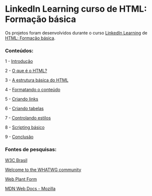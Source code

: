 # LinkedIn Learning curso de HTML: Formação básica

Os projetos foram desenvolvidos durante o curso
[LinkedIn Learning](https://www.linkedin.com/learning/) de [HTML: Formação básica](https://www.linkedin.com/learning/html-formacao-basica/quer-criar-seu-proprio-site?autoplay=true).

<h3>Conteúdos:</h3>

1 - [Introdução](https://pt.wikipedia.org/wiki/HTML)

2 - [O que é o HTML?](https://github.com/alexandresantosal91/linkedin-learning-html-formacao-basica/tree/main/projetos/Capitulo_1)

3 - [A estrutura básica do HTML](https://github.com/alexandresantosal91/linkedin-learning-html-formacao-basica/tree/main/projetos/Capitulo_2)

4 - [Formatando o conteúdo](https://github.com/alexandresantosal91/linkedin-learning-html-formacao-basica/tree/main/projetos/Capitulo_4)

5 - [Criando links](https://github.com/alexandresantosal91/linkedin-learning-html-formacao-basica/tree/main/projetos/Capitulo_5)

6 - [Criando tabelas](https://github.com/alexandresantosal91/linkedin-learning-html-formacao-basica/tree/main/projetos/Capitulo_6)

7 - [Controlando estilos](https://github.com/alexandresantosal91/linkedin-learning-html-formacao-basica/tree/main/projetos/Capitulo_7)

8 - [Scripting básico](https://github.com/alexandresantosal91/linkedin-learning-html-formacao-basica/tree/main/projetos/Capitulo_8)

9 - [Conclusão](https://learn.microsoft.com/pt-br/users/jenlooper-2911/collections/jg2gax8pzd6o81)

<body>
    <h3>Fontes de pesquisas:</h3>
    <p><a href="https://www.w3c.br" title="W3c Brasil Oficial">W3C Brasil</a></p>
    <p><a href="https://whatwg.org" title="WhatWg Oficial">Welcome to the WHATWG community</a></p>
    <p><a href="https://webplatform.github.io" title="Web Plat Form Oficial">Web Plant Form</a></p>
    <p><a href="https://developer.mozilla.org" title="Developer Mozilla Oficial">MDN Web Docs - Mozilla</a></p>
</body>
